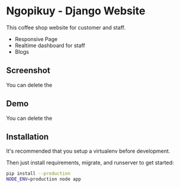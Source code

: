 # Ngopikuy - Django Website

This coffee shop website for customer and staff.
- Responsive Page
- Realtime dashboard for staff
- Blogs


## Screenshot

You can delete the

## Demo

You can delete the

## Installation

It's recommended that you setup a virtualenv before development.

Then just install requirements, migrate, and runserver to get started:
```sh
pip install --production
NODE_ENV=production node app
```
